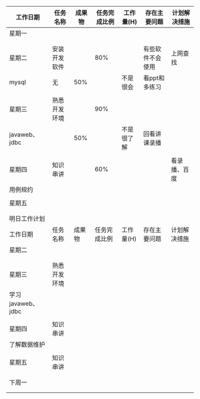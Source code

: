 | 工作日期          | 任务名称     | 成果物 | 任务完成比例 | 工作量(H)  | 存在主要问题     | 计划解决措施 |
| ----------------- | ------------ | ------ | ------------ | ---------- | ---------------- | ------------ |
| 星期一            |              |        |              |            |                  |              |
|                   |              |        |              |            |                  |              |
|                   |              |        |              |            |                  |              |
| 星期二            | 安装开发软件 |        | 80%          |            | 有些软件不会使用 | 上网查找     |
| mysql             | 无           | 50%    |              | 不是很会   | 看ppt和多练习    |              |
|                   |              |        |              |            |                  |              |
| 星期三            | 熟悉开发环境 |        | 90%          |            |                  |              |
| javaweb、jdbc     |              | 50%    |              | 不是很了解 | 回看讲课录播     |              |
|                   |              |        |              |            |                  |              |
| 星期四            | 知识串讲     |        | 60%          |            |                  | 看录播、百度 |
| 用例规约          |              |        |              |            |                  |              |
|                   |              |        |              |            |                  |              |
| 星期五            |              |        |              |            |                  |              |
|                   |              |        |              |            |                  |              |
|                   |              |        |              |            |                  |              |
| 明日工作计划      |              |        |              |            |                  |              |
| 工作日期          | 任务名称     | 成果物 | 任务完成比例 | 工作量(H)  | 存在主要问题     | 计划解决措施 |
| 星期二            |              |        |              |            |                  |              |
|                   |              |        |              |            |                  |              |
|                   |              |        |              |            |                  |              |
| 星期三            | 熟悉开发环境 |        |              |            |                  |              |
| 学习javaweb、jdbc |              |        |              |            |                  |              |
|                   |              |        |              |            |                  |              |
| 星期四            | 知识串讲     |        |              |            |                  |              |
| 了解数据维护      |              |        |              |            |                  |              |
|                   |              |        |              |            |                  |              |
| 星期五            | 知识串讲     |        |              |            |                  |              |
|                   |              |        |              |            |                  |              |
|                   |              |        |              |            |                  |              |
| 下周一            |              |        |              |            |                  |              |
|                   |              |        |              |            |                  |              |
|                   |              |        |              |            |                  |              |
